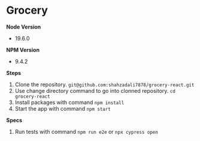 # Grocery

**Node Version**
- 19.6.0

**NPM Version**
- 9.4.2

**Steps**
1. Clone the repository. `git@github.com:shahzadali7878/grocery-react.git`
2. Use change directory command to go into clonned repository. `cd grocery-react`
3. Install packages with command `npm install`
4. Start the app with command `npm start`

**Specs**
1. Run tests with command `npm run e2e` or `npx cypress open`
